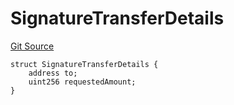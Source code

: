 # SignatureTransferDetails
[Git Source](https://github.com/ArrakisFinance/arrakis-modular/blob/9091a6ee814f061039fd7b968feddb93bbdf1110/src/structs/SPermit2.sol)


```solidity
struct SignatureTransferDetails {
    address to;
    uint256 requestedAmount;
}
```

